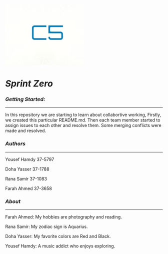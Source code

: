 
![Screenshot](Screenshot.jpg)

# *Sprint* *Zero*



### *Getting Started:*
----------------------



In this repository we are starting to learn about collabortive working, 
Firstly, we created this particular README.md.
Then each team member started to assign issues to each other and 
resolve them. Some merging conflicts were made and resolved.



### *Authors*
-------------



Yousef Hamdy 37-5797

Doha Yasser 37-1788

Rana Samir 37-1083

Farah Ahmed 37-3658





### *About*
------------


Farah Ahmed: My hobbies are photography and reading.

Rana Samir: My zodiac sign is Aquarius.

Doha Yasser: My favorite colors are Red and Black.

Yousef Hamdy: A music addict who enjoys exploring.





